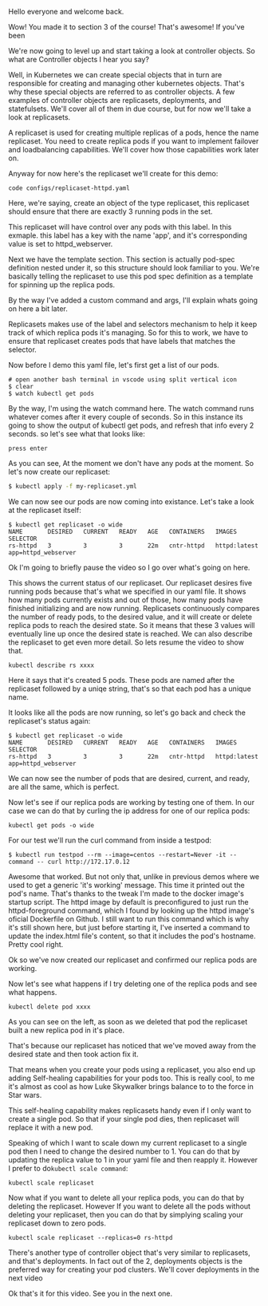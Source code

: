 Hello everyone and welcome back.

Wow! You made it to section 3 of the course! That's awesome! If you've been 


We're now going to level up and start taking a look at controller objects. So what are Controller objects I hear you say? 


Well, in Kubernetes we can create special objects that in turn are responsible for creating and managing other kubernetes objects. That's why these special objects are referred to as controller objects. A few examples of controller objects are replicasets, deployments, and statefulsets. We'll cover all of them in due course, but for now we'll take a look at replicasets.

A replicaset is used for creating multiple replicas of a pods, hence the name replicaset. You need to create replica pods if you want to implement failover and loadbalancing capabilities. We'll cover how those capabilities work later on. 

Anyway for now here's the replicaset we'll create for this demo:

```
code configs/replicaset-httpd.yaml
```


Here, we're saying, create an object of the type replicaset, this replicaset should ensure that there are exactly 3 running pods in the set.

This replicaset will have control over any pods with this label. In this exmaple. this label has a key with the name 'app', and it's corresponding value is set to httpd_webserver. 

Next we have the template section. This section is actually pod-spec definition nested under it, so this structure should look familiar to you. We're basically telling the replicaset to use this pod spec definition as a template for spinning up the replica pods. 

By the way I've added a custom command and args, I'll explain whats going on here a bit later. 


Replicasets makes use of the label and selectors mechanism to help it keep track of which replica pods it's managing. So for this to work, we have to ensure that replicaset creates pods that have labels that matches the selector. 

Now before I demo this yaml file, let's first get a list of our pods. 


```
# open another bash terminal in vscode using split vertical icon
$ clear 
$ watch kubectl get pods
```

By the way, I'm using the watch command here. The watch command runs whatever comes after it every couple of seconds. So in this instance its going to show the output of kubectl get pods, and refresh that info every 2 seconds. so let's see what that looks like:

```
press enter
```

As you can see, At the moment we don't have any pods at the moment. So let's now create our replicaset:

```bash
$ kubectl apply -f my-replicaset.yml
```

We can now see our pods are now coming into existance. Let's take a look at the replicaset itself:

```
$ kubectl get replicaset -o wide
NAME       DESIRED   CURRENT   READY   AGE   CONTAINERS   IMAGES         SELECTOR
rs-httpd   3         3         3       22m   cntr-httpd   httpd:latest   app=httpd_webserver
```

Ok I'm going to briefly pause the video so I go over what's going on here. 


This shows the current status of our replicaset. Our replicaset desires five running pods because that's what we specified in our yaml file. It shows how many pods currently exists and out of those, how many pods have finished initializing and are now running. Replicasets continuously compares the number of ready pods, to the desired value, and it will create or delete replica pods to reach the desired state. So it means that these 3 values will eventually line up once the desired state is reached. We can also describe the replicaset to get even more detail. So lets resume the video to show that. 

```
kubectl describe rs xxxx
```

Here it says that it's created 5 pods. These pods are named after the replicaset followed by a uniqe string, that's so that each pod has a unique name.

It looks like all the pods are now running, so let's go back and check the replicaset's status again:

```
$ kubectl get replicaset -o wide
NAME       DESIRED   CURRENT   READY   AGE   CONTAINERS   IMAGES         SELECTOR
rs-httpd   3         3         3       22m   cntr-httpd   httpd:latest   app=httpd_webserver
```

We can now see the number of pods that are desired, current, and ready, are all the same, which is perfect. 

Now let's see if our replica pods are working by testing one of them. In our case we can do that by curling the ip address for one of our replica pods:

```
kubectl get pods -o wide
```

For our test we'll run the curl command from inside a testpod:

```
$ kubectl run testpod --rm --image=centos --restart=Never -it --command -- curl http://172.17.0.12
```

Awesome that worked. But not only that, unlike in previous demos where we used to get a generic 'it's working' message. This time it printed out the pod's name. That's thanks to the tweak I'm made to the docker image's startup script. The httpd image by default is preconfigured to just run the httpd-foreground command, which I found by looking up the httpd image's oficial Dockerfile on Github. I still want to run this command which is why it's still shown here, but just before starting it, I've inserted a command to update the  index.html file's content, so that it includes the pod's hostname. Pretty cool right. 


Ok so we've now created our replicaset and confirmed our replica pods are working. 

Now let's see what happens if I try deleting one of the replica pods and see what happens. 

```
kubectl delete pod xxxx
```

As you can see on the left, as soon as we deleted that pod the replicaset built a new replica pod in it's place.

That's because our replicaset has noticed that we've moved away from the desired state and then took action fix it. 


That means when you create your pods using a replicaset, you also end up adding Self-healing capabilities for your pods too. This is really cool, to me it's almost as cool as how Luke Skywalker brings balance to to the force in Star wars.

This self-healing capability makes replicasets handy even if I only want to create a single pod. So that if your single pod dies, then replicaset will replace it with a new pod.  

Speaking of which I want to scale down my current replicaset to a single pod then I need to change the desired number to 1. You can do that by updating the replica value to 1 in your yaml file and then reapply it. However I prefer to do`kubectl scale command`:

```
kubectl scale replicaset
```

Now what if you want to delete all your replica pods, you can do that by deleting the replicaset. However If you want to delete all the pods without deleting your replicaset, then you can do that by simplying scaling your replicaset down to zero pods. 


```
kubectl scale replicaset --replicas=0 rs-httpd
```

There's another type of controller object that's very similar to replicasets, and that's deployments. In fact out of the 2, deployments objects is the preferred way for creating your pod clusters. We'll cover deployments in the next video   


Ok that's it for this video. See you in the next one. 

